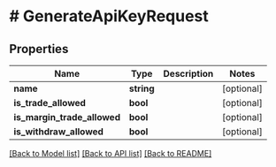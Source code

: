 # # GenerateApiKeyRequest

## Properties

Name | Type | Description | Notes
------------ | ------------- | ------------- | -------------
**name** | **string** |  | [optional]
**is_trade_allowed** | **bool** |  | [optional]
**is_margin_trade_allowed** | **bool** |  | [optional]
**is_withdraw_allowed** | **bool** |  | [optional]

[[Back to Model list]](../../README.md#models) [[Back to API list]](../../README.md#endpoints) [[Back to README]](../../README.md)
